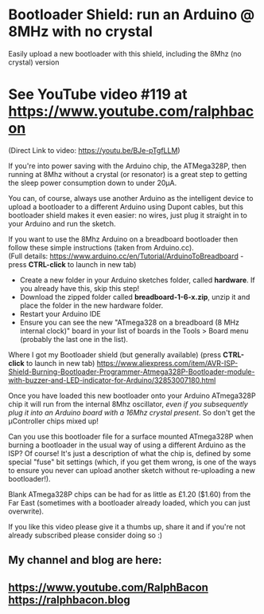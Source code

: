 # Bootloader Shield: run an Arduino @ 8MHz with no crystal

Easily upload a new bootloader with this shield, including the 8Mhz (no crystal) version

# See YouTube video #119 at https://www.youtube.com/ralphbacon  
(Direct Link to video: https://youtu.be/BJe-pTgfLLM)

If you're into power saving with the Arduino chip, the ATMega328P, then running at 8Mhz without a crystal (or resonator) is a great step to getting the sleep power consumption down to under 20µA.

You can, of course, always use another Arduino as the intelligent device to upload a bootloader to a different Arduino using Dupont cables, but this bootloader shield makes it even easier: no wires, just plug it straight in to your Arduino and run the sketch.

If you want to use the 8Mhz Arduino on a breadboard bootloader then follow these simple instructions (taken from Arduino.cc).  
(Full details: https://www.arduino.cc/en/Tutorial/ArduinoToBreadboard - press **CTRL-click** to launch in new tab)

- Create a new folder in your Arduino sketches folder, called **hardware**. If you already have this, skip this step!
- Download the zipped folder called **breadboard-1-6-x.zip**, unzip it and place the folder in the new hardware folder.
- Restart your Arduino IDE 
- Ensure you can see the new "ATmega328 on a breadboard (8 MHz internal clock)" board in your list of boards in the Tools > Board menu (probably the last one in the list).

Where I got my Bootloader shield (but generally available) (press **CTRL-click** to launch in new tab)
https://www.aliexpress.com/item/AVR-ISP-Shield-Burning-Bootloader-Programmer-Atmega328P-Bootloader-module-with-buzzer-and-LED-indicator-for-Arduino/32853007180.html

Once you have loaded this new bootloader onto your Arduino ATmega328P chip it will run from the internal 8Mhz oscillator, _even if you subsequently plug it into an Arduino board with a 16Mhz crystal present_. So don't get the µController chips mixed up!

Can you use this bootloader file for a surface mounted ATmega328P when burning a bootloader in the usual way of using a different Arduino as the ISP? Of course! It's just a description of what the chip is, defined by some special "fuse" bit settings (which, if you get them wrong, is one of the ways to ensure you never can upload another sketch without re-uploading a new bootloader!).

Blank ATmega328P chips can be had for as little as £1.20 ($1.60) from the Far East (sometimes with a bootloader already loaded, which you can just overwrite).

If you like this video please give it a thumbs up, share it and if you're not already subscribed please consider doing so :)

My channel and blog are here:  
------------------------------------------------------------------  
https://www.youtube.com/RalphBacon  
https://ralphbacon.blog  
------------------------------------------------------------------  
